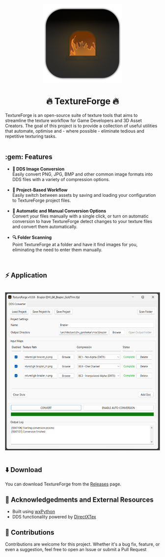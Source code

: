 <div align="center">
<img src="images/icon/exports/icon.png" width="256px" height="256px"/>
<h1>🔥 TextureForge 🔥</h1>
</div>
    TextureForge is an open-source suite of texture tools that aims to streamline the texture workflow for 
    Game Developers and 3D Asset Creators. The goal of this project is to provide a collection of useful utilities 
    that automate, optimise and - where possible - eliminate tedious and repetitive texturing tasks.
</div>
<br>    <br>

<h2>:gem: Features</h2>
<ul>
    <li>
        <strong>🔁 DDS Image Conversion </strong>
        <br>Easily convert PNG, JPG, BMP and other common image formats into DDS files with a variety of compression options.
    </li>
    <br>
    <li>
        <strong>📒 Project-Based Workflow</strong>
        <br>Easily switch between assets by saving and loading your configuration to TextureForge project files.
    </li>
    <br>
    <li>
        <strong>🔧 Automatic and Manual Conversion Options</strong>
        <br>Convert your files manually with a single click, or turn on automatic conversion to have TextureForge detect changes to your texture files and
        convert them automatically.
    </li>
    <br>
    <li>
        <strong>🔍 Folder Scanning </strong>
        <br>Point TextureForge at a folder and have it find images for you, eliminating the need to enter them manually.
    </li>
</ul>
<br>
<h2> ⚡ Application </h2>
<br>
<div align="center">
    <img src="images/app.png" height="512"/>
</div>
<br>

<h2> ⬇️ Download</h2>
You can download TextureForge from the <a href="https://github.com/altire-dev/TextureForge/releases">Releases</a> page.
<br>
    
<h2>📌 Acknowledgedments and External Resources</h2>
<ul>
    <li>
        Built using <a href="https://github.com/wxWidgets/Phoenix">wxPython</a>
    </li>
    <li>
        DDS functionality powered by <a href="https://github.com/microsoft/DirectXTex/wiki/Texconv">DirectXTex</a>
    </li>
</ul>

<h2> 👐 Contributions</h2>
Contributions are welcome for this project. Whether it's a bug fix, feature, or even a suggestion, feel free to open an Issue or submit a Pull Request
